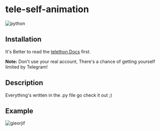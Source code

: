 # tele-self-animation

![python](https://img.shields.io/pypi/pyversions/telethon?color=python&label=python&logo=python&logoColor=python&style=flat-square)

## Installation

It's Better to read the [telethon Docs](https://docs.telethon.dev/en/latest/) first.

**Note:** Don't use your real account, There's a chance of getting yourself limited by Telegram!

## Description

Everything's written in the .py file go check it out ;)

## Example

![gieorjif](https://user-images.githubusercontent.com/66573756/84087292-01318a80-a9ff-11ea-8c9b-8f71eac1c3e4.gif)
